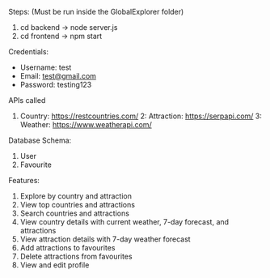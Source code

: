 Steps:
(Must be run inside the GlobalExplorer folder)
1. cd backend -> node server.js
2. cd frontend -> npm start

Credentials:
- Username: test
- Email: test@gmail.com
- Password: testing123

APIs called
1. Country: https://restcountries.com/
2: Attraction: https://serpapi.com/
3: Weather: https://www.weatherapi.com/

Database Schema:
1. User
2. Favourite

Features:
1. Explore by country and attraction
2. View top countries and attractions
3. Search countries and attractions
4. View country details with current weather, 7-day forecast, and attractions
5. View attraction details with 7-day weather forecast
6. Add attractions to favourites
7. Delete attractions from favourites
8. View and edit profile
